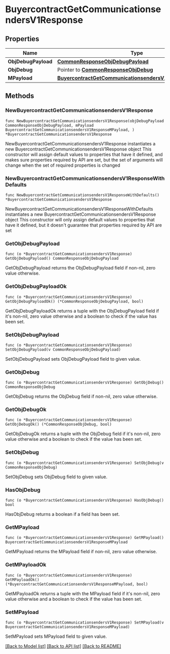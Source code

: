 # BuyercontractGetCommunicationsendersV1Response

## Properties

Name | Type | Description | Notes
------------ | ------------- | ------------- | -------------
**ObjDebugPayload** | [**CommonResponseObjDebugPayload**](CommonResponseObjDebugPayload.md) |  | 
**ObjDebug** | Pointer to [**CommonResponseObjDebug**](CommonResponseObjDebug.md) |  | [optional] 
**MPayload** | [**BuyercontractGetCommunicationsendersV1ResponseMPayload**](BuyercontractGetCommunicationsendersV1ResponseMPayload.md) |  | 

## Methods

### NewBuyercontractGetCommunicationsendersV1Response

`func NewBuyercontractGetCommunicationsendersV1Response(objDebugPayload CommonResponseObjDebugPayload, mPayload BuyercontractGetCommunicationsendersV1ResponseMPayload, ) *BuyercontractGetCommunicationsendersV1Response`

NewBuyercontractGetCommunicationsendersV1Response instantiates a new BuyercontractGetCommunicationsendersV1Response object
This constructor will assign default values to properties that have it defined,
and makes sure properties required by API are set, but the set of arguments
will change when the set of required properties is changed

### NewBuyercontractGetCommunicationsendersV1ResponseWithDefaults

`func NewBuyercontractGetCommunicationsendersV1ResponseWithDefaults() *BuyercontractGetCommunicationsendersV1Response`

NewBuyercontractGetCommunicationsendersV1ResponseWithDefaults instantiates a new BuyercontractGetCommunicationsendersV1Response object
This constructor will only assign default values to properties that have it defined,
but it doesn't guarantee that properties required by API are set

### GetObjDebugPayload

`func (o *BuyercontractGetCommunicationsendersV1Response) GetObjDebugPayload() CommonResponseObjDebugPayload`

GetObjDebugPayload returns the ObjDebugPayload field if non-nil, zero value otherwise.

### GetObjDebugPayloadOk

`func (o *BuyercontractGetCommunicationsendersV1Response) GetObjDebugPayloadOk() (*CommonResponseObjDebugPayload, bool)`

GetObjDebugPayloadOk returns a tuple with the ObjDebugPayload field if it's non-nil, zero value otherwise
and a boolean to check if the value has been set.

### SetObjDebugPayload

`func (o *BuyercontractGetCommunicationsendersV1Response) SetObjDebugPayload(v CommonResponseObjDebugPayload)`

SetObjDebugPayload sets ObjDebugPayload field to given value.


### GetObjDebug

`func (o *BuyercontractGetCommunicationsendersV1Response) GetObjDebug() CommonResponseObjDebug`

GetObjDebug returns the ObjDebug field if non-nil, zero value otherwise.

### GetObjDebugOk

`func (o *BuyercontractGetCommunicationsendersV1Response) GetObjDebugOk() (*CommonResponseObjDebug, bool)`

GetObjDebugOk returns a tuple with the ObjDebug field if it's non-nil, zero value otherwise
and a boolean to check if the value has been set.

### SetObjDebug

`func (o *BuyercontractGetCommunicationsendersV1Response) SetObjDebug(v CommonResponseObjDebug)`

SetObjDebug sets ObjDebug field to given value.

### HasObjDebug

`func (o *BuyercontractGetCommunicationsendersV1Response) HasObjDebug() bool`

HasObjDebug returns a boolean if a field has been set.

### GetMPayload

`func (o *BuyercontractGetCommunicationsendersV1Response) GetMPayload() BuyercontractGetCommunicationsendersV1ResponseMPayload`

GetMPayload returns the MPayload field if non-nil, zero value otherwise.

### GetMPayloadOk

`func (o *BuyercontractGetCommunicationsendersV1Response) GetMPayloadOk() (*BuyercontractGetCommunicationsendersV1ResponseMPayload, bool)`

GetMPayloadOk returns a tuple with the MPayload field if it's non-nil, zero value otherwise
and a boolean to check if the value has been set.

### SetMPayload

`func (o *BuyercontractGetCommunicationsendersV1Response) SetMPayload(v BuyercontractGetCommunicationsendersV1ResponseMPayload)`

SetMPayload sets MPayload field to given value.



[[Back to Model list]](../README.md#documentation-for-models) [[Back to API list]](../README.md#documentation-for-api-endpoints) [[Back to README]](../README.md)


